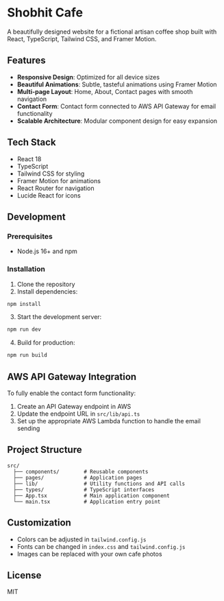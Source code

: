 # Shobhit Cafe

A beautifully designed website for a fictional artisan coffee shop built with React, TypeScript, Tailwind CSS, and Framer Motion.

## Features

- **Responsive Design**: Optimized for all device sizes
- **Beautiful Animations**: Subtle, tasteful animations using Framer Motion
- **Multi-page Layout**: Home, About, Contact pages with smooth navigation
- **Contact Form**: Contact form connected to AWS API Gateway for email functionality
- **Scalable Architecture**: Modular component design for easy expansion

## Tech Stack

- React 18
- TypeScript
- Tailwind CSS for styling
- Framer Motion for animations
- React Router for navigation
- Lucide React for icons

## Development

### Prerequisites

- Node.js 16+ and npm

### Installation

1. Clone the repository
2. Install dependencies:

```bash
npm install
```

3. Start the development server:

```bash
npm run dev
```

4. Build for production:

```bash
npm run build
```

## AWS API Gateway Integration

To fully enable the contact form functionality:

1. Create an API Gateway endpoint in AWS
2. Update the endpoint URL in `src/lib/api.ts`
3. Set up the appropriate AWS Lambda function to handle the email sending

## Project Structure

```
src/
  ├── components/        # Reusable components
  ├── pages/             # Application pages
  ├── lib/               # Utility functions and API calls
  ├── types/             # TypeScript interfaces
  ├── App.tsx            # Main application component
  └── main.tsx           # Application entry point
```

## Customization

- Colors can be adjusted in `tailwind.config.js`
- Fonts can be changed in `index.css` and `tailwind.config.js`
- Images can be replaced with your own cafe photos

## License

MIT